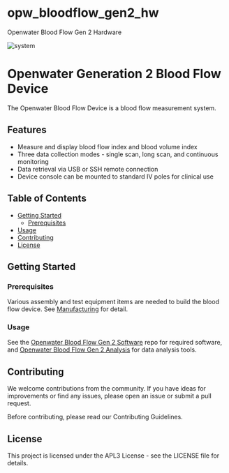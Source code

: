 # opw_bloodflow_gen2_hw
Openwater Blood Flow Gen 2 Hardware

![system](https://github.com/OpenwaterInternet/opw_bloodflow_gen2_hw/assets/128628160/52894626-1c55-4b19-8d38-1bd1e8b74b6b)

# Openwater Generation 2 Blood Flow Device

The Openwater Blood Flow Device is a blood flow measurement system. 

## Features

- Measure and display blood flow index and blood volume index
- Three data collection modes - single scan, long scan, and continuous monitoring
- Data retrieval via USB or SSH remote connection
- Device console can be mounted to standard IV poles for clinical use

## Table of Contents

- [Getting Started](#getting-started)
  - [Prerequisites](#prerequisites)
- [Usage](#usage)
- [Contributing](#contributing)
- [License](#license)

## Getting Started

### Prerequisites

Various assembly and test equipment items are needed to build the blood flow device. See [Manufacturing](#manufacturing) for detail.

### Usage

See the [Openwater Blood Flow Gen 2 Software](link) repo for required software, and [Openwater Blood Flow Gen 2 Analysis](link) for data analysis tools. 


## Contributing

We welcome contributions from the community. If you have ideas for improvements or find any issues, please open an issue or submit a pull request.

Before contributing, please read our Contributing Guidelines.

## License

This project is licensed under the APL3 License - see the LICENSE file for details.
